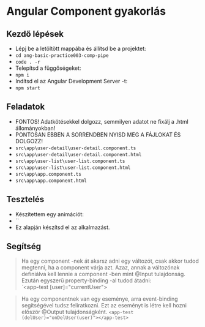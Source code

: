 # Angular Component gyakorlás

## Kezdő lépések
- Lépj be a letöltött mappába és állítsd be a projektet:
- `cd ang-basic-practice003-comp-pipe`
- `code . -r`
- Telepítsd a függőségeket:
- `npm i`
- Indítsd el az Angular Development Server -t:
- `npm start`

## Feladatok
- FONTOS! Adatkötésekkel dolgozz, semmilyen adatot ne fixálj a .html állományokban!
- PONTOSAN EBBEN A SORRENDBEN NYISD MEG A FÁJLOKAT ÉS DOLGOZZ!
- `src\app\user-detail\user-detail.component.ts`
- `src\app\user-detail\user-detail.component.html`
- `src\app\user-list\user-list.component.ts`
- `src\app\user-list\user-list.component.html`
- `src\app\app.component.ts`
- `src\app\app.component.html`

## Tesztelés
- Készítettem egy animációt:
- ``
- Ez alapján készítsd el az alkalmazást.

## Segítség
> Ha egy component -nek át akarsz adni egy változót, csak 
akkor tudod megtenni, ha a component várja azt. Azaz, annak 
a változónak definiálva kell lennie a component -ben mint 
@Input tulajdonság.  
> Ezután egyszerű property-binding -al tudod átadni:  
> `<app-test [user]="currentUser"></app-test>  
  
> Ha egy componentnek van egy eseménye, arra event-binding 
segítségével tudsz feliratkozni. Ezt az eseményt is létre 
kell hozni először @Output tulajdonságként.
> `<app-test (delUser)="onDelUser(user)"></app-test>`
  

